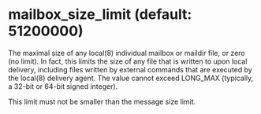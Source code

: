 # mailbox_size_limit (default: 51200000)
 The maximal size of any local(8) individual mailbox or maildir
file, or zero (no limit). In fact, this limits the size of any
file that is written to upon local delivery, including files written
by external commands that are executed by the local(8) delivery
agent. The value cannot exceed LONG\_MAX (typically, a 32-bit or
64-bit signed integer).




This limit must not be smaller than the message size limit.



